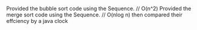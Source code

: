 Provided the bubble sort code using the Sequence. // O(n^2)
Provided the merge sort code using the Sequence. // O(nlog n)
then compared their effciency by a java clock 
